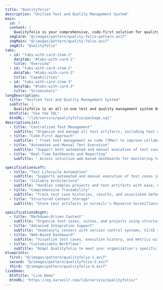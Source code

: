 ```yaml
---
title: "Qualityfolio"
description: "Unified Test and Quality Management System"
main:
  id: 7
  content: |
    Qualityfolio is your comprehensive, code-first solution for quality management and test lifecycle optimization. Built on the principles of "Test Management as Code" (TMaC), Qualityfolio integrates seamlessly with surveilr to provide robust test artifact management, analytics, and reporting.
  imgCard: "@/images/pattern/quality-folio-pattern.avif"
  imgMain: "@/images/pattern/quality-folio.avif"
  imgAlt: "Qualityfolio"
tabs:
  - id: "tabs-with-card-item-1"
    dataTab: "#tabs-with-card-1"
    title: "Overview"
  - id: "tabs-with-card-item-2"
    dataTab: "#tabs-with-card-2"
    title: "Capabilities"
  - id: "tabs-with-card-item-3"
    dataTab: "#tabs-with-card-3"
    title: "Screenshots"
longDescription:
  title: "Unified Test and Quality Management System"
  subTitle: |
    Qualityfolio is an all-in-one test and quality management system designed to streamline the test lifecycle with a code-first approach. Built on "Test Management as Code" (TMaC) principles, it enables secure storage, execution, and analysis of test artifacts through Surveilr. Featuring centralized test management, seamless CI/CD integration, real-time dashboards, and full traceability with FII codes, Qualityfolio simplifies workflows, ensures compliance, and fosters collaboration across industries.
  btnTitle: "Use the SQL"
  btnURL: "/lib/service/qualityfolio/package.sql"
descriptionList:
  - title: "Centralized Test Management"
    subTitle: "Organize and manage all test artifacts, including test cases, suites, and projects, in a single location. Leverage Markdown-driven content organization to ensure clarity and consistency."
  - title: "Code-First Approach"
    subTitle: " Treat test management as code (TMaC) to improve collaboration, version control, and scalability. Seamlessly integrate with GitOps workflows and CI/CD pipelines."
  - title: "Automated and Manual Test Execution"
    subTitle: "Support both automated and manual execution of test cases, ensuring flexibility in testing strategies. Utilize surveilr for structured ingestion and tracking of test results."
  - title: "Real-Time Dashboards and Reporting"
    subTitle: " Access intuitive web-based dashboards for monitoring test execution, defect metrics, and compliance tracking. Generate insights with custom filters, charts, and trend analysis."

specificationsLeft:
  - title: "Test Lifecycle Automation"
    subTitle: "Supports automated and manual execution of test cases integrated with CI/CD pipelines."
  - title: "Scalable Architecture"
    subTitle: "Handles complex projects and test artifacts with ease, ensuring scalability for growing teams."
  - title: "Comprehensive Traceability"
    subTitle: "Track test case histories, results, and associated defects with unique identifiers."
  - title: "Structured Content Storage"
    subTitle: "Store test artifacts in surveilr's Resource Surveillance State Database (RSSD) for efficient querying, analytics, and auditing."

specificationsRight:
  - title: "Markdown-Driven Content"
    subTitle: "Organize test cases, suites, and projects using structured Markdown for clarity and flexibility."
  - title: "Advanced Integration Support"
    subTitle: "Seamlessly connect with version control systems, CI/CD tools, and third-party platforms."
  - title: "Web-Based Dashboard"
    subTitle: "Visualize test cases, execution history, and metrics with an intuitive web interface."
  - title: "Customizable Workflows"
    subTitle: "Adapt Qualityfolio to meet your organization's specific quality management needs."
blueprints:
  first: "@/images/pattern/qualityfolio-1.avif"
  second: "@/images/pattern/qualityfolio-5.avif"
  third: "@/images/pattern/qualityfolio-6.avif"
liveDemo:
  btnTitle: "Live Demo"
  btnURL: "https://eg.surveilr.com/lib/service/qualityfolio/"
---
```

